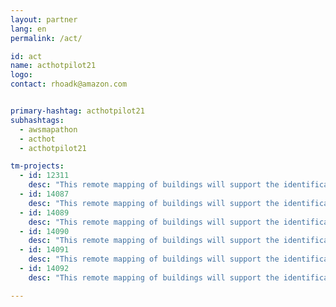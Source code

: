 ```yaml
---
layout: partner
lang: en
permalink: /act/

id: act
name: acthotpilot21
logo: 
contact: rhoadk@amazon.com


primary-hashtag: acthotpilot21
subhashtags:
  - awsmapathon
  - acthot
  - acthotpilot21

tm-projects:
  - id: 12311
    desc: "This remote mapping of buildings will support the identification and characterization of settlements, as well as the implementation of planned activities and largely the generation of data for humanitarian activities."
  - id: 14087
    desc: "This remote mapping of buildings will support the identification and characterization of settlements, as well as the implementation of planned activities and largely the generation of data for humanitarian activities."  
  - id: 14089
    desc: "This remote mapping of buildings will support the identification and characterization of settlements, as well as the implementation of planned activities and largely the generation of data for humanitarian activities."
  - id: 14090
    desc: "This remote mapping of buildings will support the identification and characterization of settlements, as well as the implementation of planned activities and largely the generation of data for humanitarian activities."
  - id: 14091
    desc: "This remote mapping of buildings will support the identification and characterization of settlements, as well as the implementation of planned activities and largely the generation of data for humanitarian activities."
  - id: 14092
    desc: "This remote mapping of buildings will support the identification and characterization of settlements, as well as the implementation of planned activities and largely the generation of data for humanitarian activities."

---
```

